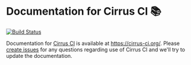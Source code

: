 # Documentation for Cirrus CI 📚

[![Build Status](https://api.cirrus-ci.com/github/cirruslabs/cirrus-ci-docs.svg)](https://cirrus-ci.com/github/cirruslabs/cirrus-ci-docs)

Documentation for [Cirrus CI](https://cirrus-ci.com/) is available at https://cirrus-ci.org/. Please [create issues](https://github.com/cirruslabs/cirrus-ci-docs/issues/new/choose) 
for any questions regarding use of Cirrus CI and we'll try to update the documentation.
